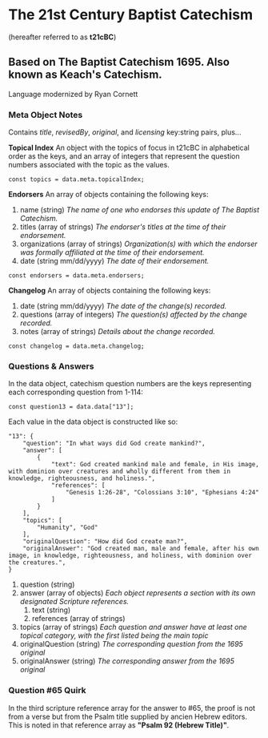 # The 21st Century Baptist Catechism
(hereafter referred to as **t21cBC**)
## Based on The Baptist Catechism 1695. Also known as Keach's Catechism.
Language modernized by Ryan Cornett

### Meta Object Notes

Contains *title*, *revisedBy*, *original*, and *licensing* key:string pairs, plus...

**Topical Index** An object with the topics of focus in t21cBC in alphabetical order as the keys, and an array of integers that represent the question numbers associated with the topic as the values.
```
const topics = data.meta.topicalIndex;
```

**Endorsers** An array of objects containing the following keys:
1. name (string) *The name of one who endorses this update of The Baptist Catechism.*
2. titles (array of strings) *The endorser's titles at the time of their endorsement.*
3. organizations (array of strings) *Organization(s) with which the endorser was formally affiliated at the time of their endorsement.*
4. date (string mm/dd/yyyy) *The date of their endorsement.*
```
const endorsers = data.meta.endorsers;
```

**Changelog** An array of objects containing the following keys:
1. date (string mm/dd/yyyy) *The date of the change(s) recorded.*
2. questions (array of integers) *The question(s) affected by the change recorded.*
3. notes (array of strings) *Details about the change recorded.* 
```
const changelog = data.meta.changelog;
```
### Questions & Answers

In the data object, catechism question numbers are the keys representing each corresponding question from 1-114:
```
const question13 = data.data["13"];
```
Each value in the data object is constructed like so:
```
"13": {
    "question": "In what ways did God create mankind?",
    "answer": [
        {
            "text": God created mankind male and female, in His image, with dominion over creatures and wholly different from them in knowledge, righteousness, and holiness.",
            "references": [
                "Genesis 1:26-28", "Colossians 3:10", "Ephesians 4:24"
            ]
        }
    ],
    "topics": [
        "Humanity", "God"
    ],
    "originalQuestion": "How did God create man?",
    "originalAnswer": "God created man, male and female, after his own image, in knowledge, righteousness, and holiness, with dominion over the creatures.",
}
```
1. question (string)
2. answer (array of objects) *Each object represents a section with its own designated Scripture references.*
    1. text (string)
    2. references (array of strings)
3. topics (array of strings) *Each question and answer have at least one topical category, with the first listed being the main topic*
4. originalQuestion (string) *The corresponding question from the 1695 original*
5. originalAnswer (string) *The corresponding answer from the 1695 original*

### Question #65 Quirk
In the third scripture reference array for the answer to #65, the proof is not from a verse but from the Psalm title supplied by ancien Hebrew editors. This is noted in that reference array as **"Psalm 92 (Hebrew Title)"**.